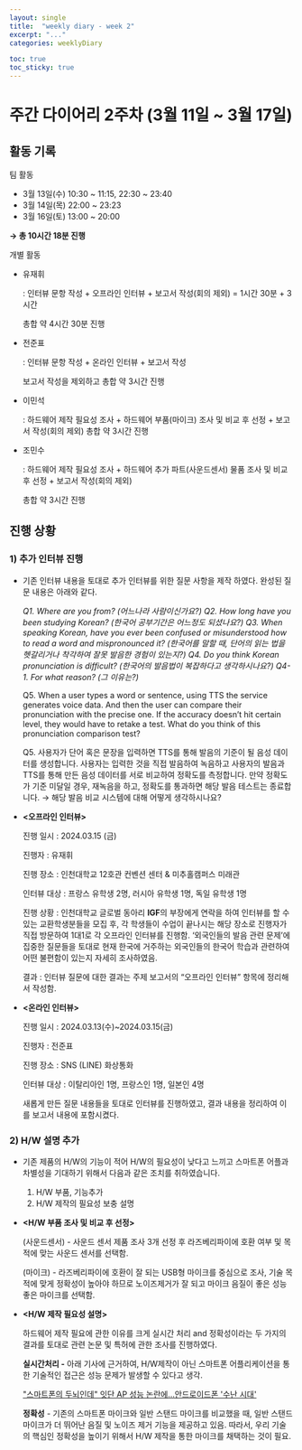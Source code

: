 ```yaml
---
layout: single
title:  "weekly diary - week 2"
excerpt: "..."
categories: weeklyDiary

toc: true
toc_sticky: true
---
```


# 주간 다이어리 2주차 (3월 11일 ~ 3월 17일)

## 활동 기록

팀 활동

- 3월 13일(수) 10:30 ~ 11:15, 22:30 ~ 23:40
- 3월 14일(목) 22:00 ~ 23:23
- 3월 16일(토) 13:00 ~ 20:00

**→  총 10시간 18분 진행**

개별 활동

- 유재휘

  : 인터뷰 문항 작성 + 오프라인 인터뷰 + 보고서 작성(회의 제외) = 1시간 30분 + 3시간

   총합 약 4시간 30분 진행

- 전준표

  : 인터뷰 문항 작성 + 온라인 인터뷰 + 보고서 작성

  보고서 작성을 제외하고 총합 약 3시간 진행

- 이민석

  : 하드웨어 제작 필요성 조사 + 하드웨어 부품(마이크) 조사 및 비교 후 선정 + 보고서 작성(회의 제외)
  총합 약 3시간 진행

- 조민수

  : 하드웨어 제작 필요성 조사 + 하드웨어 추가 파트(사운드센서) 물품 조사 및 비교 후 선정 + 보고서 작성(회의 제외)

  총합 약 3시간 진행

## 진행 상황

### 1) 추가 인터뷰 진행

- 기존 인터뷰 내용을 토대로 추가 인터뷰를 위한 질문 사항을 제작 하였다. 완성된 질문 내용은 아래와 같다.

  *Q1. Where are you from? (어느나라 사람이신가요?)
  Q2. How long have you been studying Korean? (한국어 공부기간은 어느정도 되셨나요?)
  Q3. When speaking Korean, have you ever been confused or misunderstood how to read a word and mispronounced it? (한국어를 말할 때, 단어의 읽는 법을 헷갈리거나 착각하여 잘못 발음한 경험이 있는지?)
  Q4. Do you think Korean pronunciation is difficult? (한국어의 발음법이 복잡하다고 생각하시나요?)
  Q4-1. For what reason? (그 이유는?)*

  Q5. When a user types a word or sentence, using TTS the service generates voice data. And then the user can compare their pronunciation with the precise one. If the accuracy doesn’t hit certain level, they would have to retake a test. What do you think of this pronunciation comparison test?

  Q5. 사용자가 단어 혹은 문장을 입력하면 TTS를 통해 발음의 기준이 될 음성 데이터를 생성합니다.
  사용자는 입력한 것을 직접 발음하여 녹음하고 사용자의 발음과 TTS를 통해 만든 음성 데이터를 서로 비교하여 정확도를 측정합니다. 만약 정확도가 기준 미달일 경우, 재녹음을 하고, 정확도를 통과하면 해당 발음 테스트는 종료합니다. → 해당 발음 비교 시스템에 대해 어떻게 생각하시나요?

- **<오프라인 인터뷰>**

  진행 일시 : 2024.03.15 (금)

  진행자 : 유재휘

  진행 장소 : 인천대학교 12호관 컨벤션 센터 & 미추홀캠퍼스 미래관

  인터뷰 대상 : 프랑스 유학생 2명, 러시아 유학생 1명, 독일 유학생 1명

  진행 상황 : 인천대학교 글로벌 동아리 **IGF**의 부장에게 연락을 하여 인터뷰를 할 수 있는 교환학생분들을 모집 후, 각 학생들이 수업이 끝나시는 해당 장소로 진행자가 직접 방문하여 1대1로 각 오프라인 인터뷰를 진행함. ‘외국인들의 발음 관련 문제’에 집중한 질문들을 토대로 현재 한국에 거주하는 외국인들의 한국어 학습과 관련하여 어떤 불편함이 있는지 자세히 조사하였음.

  결과 : 인터뷰 질문에 대한 결과는 주제 보고서의 “오프라인 인터뷰” 항목에 정리해서 작성함.

- **<온라인 인터뷰>**

  진행 일시 : 2024.03.13(수)~2024.03.15(금)

  진행자 : 전준표

  진행 장소 : SNS (LINE) 화상통화

  인터뷰 대상 : 이탈리아인 1명, 프랑스인 1명, 일본인 4명

  새롭게 만든 질문 내용들을 토대로 인터뷰를 진행하였고, 결과 내용을 정리하여 이를 보고서 내용에 포함시켰다.

### 2) H/W 설명 추가

- 기존 제품의 H/W의 기능이 적어 H/W의 필요성이 낮다고 느끼고 스마트폰 어플과 차별성을 기대하기 위해서 다음과 같은 조치를 취하였습니다.

  1. H/W 부품, 기능추가
  2. H/W 제작의 필요성 보충 설명

- **<H/W 부품 조사 및 비교 후 선정>**

  (사운드센서) - 사운드 센서 제품 조사 3개 선정 후 라즈베리파이에 호환 여부 및 목적에 맞는 사운드 센서를 선택함.

  (마이크) - 라즈베리파이에 호환이 잘 되는 USB형 마이크를 중심으로 조사, 기술 목적에 맞게 정확성이 높아야 하므로 노이즈제거가 잘 되고 마이크 음질이 좋은 성능 좋은 마이크를 선택함.

- **<H/W 제작 필요성 설명>**

  하드웨어 제작 필요에 관한 이유를 크게 실시간 처리 and 정확성이라는 두 가지의 결과를 토대로 관련 논문 및 특허에 관한 조사를 진행하였다.

  **실시간처리 -** 아래 기사에 근거하여, H/W제작이 아닌 스마트폰 어플리케이션을 통한 기술적인 접근은 성능 문제가 발생할 수 있다고 생각. 

  ["스마트폰의 두뇌인데" 잇단 AP 성능 논란에…안드로이드폰 '수난 시대'](https://www.fnnews.com/news/202201200633123352)

  **정확성** - 기존의 스마트폰 마이크와 일반 스탠드 마이크를 비교했을 때, 일반 스탠드 마이크가 더 뛰어난 음질 및 노이즈 제거 기능을 제공하고 있음. 따라서, 우리 기술의 핵심인 정확성을 높이기 위해서 H/W 제작을 통한 마이크를 채택하는 것이 필요.
